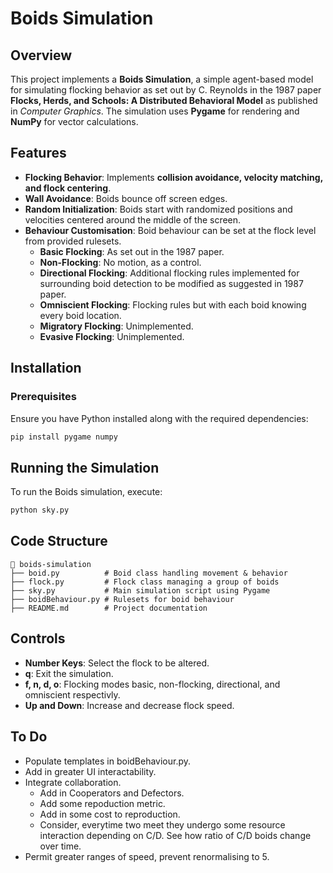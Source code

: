 # Boids Simulation

## Overview
This project implements a **Boids Simulation**, a simple agent-based model for simulating flocking behavior as set out by C. Reynolds in the 1987 paper **Flocks, Herds, and Schools: A Distributed Behavioral Model** as published in _Computer Graphics_. The simulation uses **Pygame** for rendering and **NumPy** for vector calculations.

## Features
- **Flocking Behavior**: Implements **collision avoidance, velocity matching, and flock centering**.
- **Wall Avoidance**: Boids bounce off screen edges.
- **Random Initialization**: Boids start with randomized positions and velocities centered around the middle of the screen.
- **Behaviour Customisation**: Boid behaviour can be set at the flock level from provided rulesets.
    - **Basic Flocking**: As set out in the 1987 paper.
    - **Non-Flocking**: No motion, as a control.
    - **Directional Flocking**: Additional flocking rules implemented for surrounding boid detection to be modified as suggested in 1987 paper.
    - **Omniscient Flocking**: Flocking rules but with each boid knowing every boid location.
    - **Migratory Flocking**: Unimplemented.
    - **Evasive Flocking**: Unimplemented.

## Installation
### Prerequisites
Ensure you have Python installed along with the required dependencies:
```sh
pip install pygame numpy
```

## Running the Simulation
To run the Boids simulation, execute:
```sh
python sky.py
```

## Code Structure
```
📂 boids-simulation
├── boid.py          # Boid class handling movement & behavior
├── flock.py         # Flock class managing a group of boids
├── sky.py           # Main simulation script using Pygame
├── boidBehaviour.py # Rulesets for boid behaviour
├── README.md        # Project documentation
```

## Controls
- **Number Keys**: Select the flock to be altered.
- **q**: Exit the simulation.
- **f, n, d, o**: Flocking modes basic, non-flocking, directional, and omniscient respectivly.
- **Up and Down**: Increase and decrease flock speed.

## To Do
- Populate templates in boidBehaviour.py.
- Add in greater UI interactability.
- Integrate collaboration.
    - Add in Cooperators and Defectors.
    - Add some repoduction metric.
    - Add in some cost to reproduction.
    - Consider, everytime two meet they undergo some resource interaction depending on C/D. See how ratio of C/D boids change over time.
- Permit greater ranges of speed, prevent renormalising to 5.